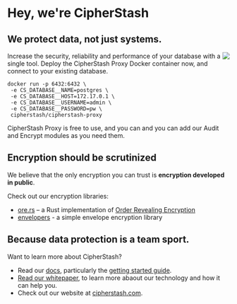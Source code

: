 # Hey, we're CipherStash

## We protect data, not just systems.

<img align="right" src="https://github.com/cipherstash/ore.rs/assets/12306/6a797496-f59c-4942-ac98-00f47e09268a">

Increase the security, reliability and performance of your database with a single tool. Deploy the CipherStash Proxy Docker container now, and connect to your existing database.

```
docker run -p 6432:6432 \
 -e CS_DATABASE__NAME=postgres \
 -e CS_DATABASE__HOST=172.17.0.1 \
 -e CS_DATABASE__USERNAME=admin \
 -e CS_DATABASE__PASSWORD=pw \
 cipherstash/cipherstash-proxy
```

CipherStash Proxy is free to use, and you can and you can add our Audit and Encrypt modules as you need them.

## Encryption should be scrutinized

We believe that the only encryption you can trust is **encryption developed in public**.

Check out our encryption libraries:

- [ore.rs](https://github.com/cipherstash/ore.rs) – a Rust implementation of [Order Revealing Encryption](https://eprint.iacr.org/2016/612.pdf)
- [envelopers](https://github.com/cipherstash/envelopers) - a simple envelope encryption library

## Because data protection is a team sport. 

Want to learn more about CipherStash? 

* Read our [docs](https://cipherstash.com/docs), particularly the [getting started guide](https://cipherstash.com/docs/getting-started/cipherstash-proxy).
* [Read our whitepaper](https://cipherstash.com/whitepaper), to learn more abaout our technology and how it can help you.
* Check out our website at [cipherstash.com](https://cipherstash.com).
